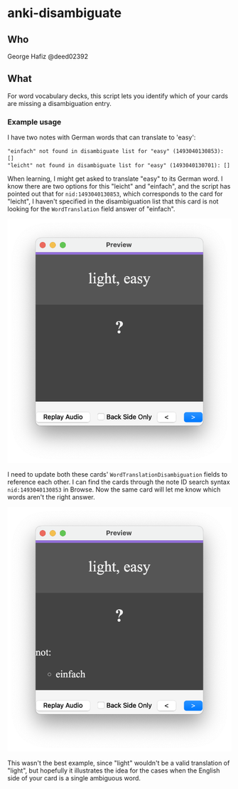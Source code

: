 # anki-disambiguate

## Who
George Hafiz @deed02392

## What
For word vocabulary decks, this script lets you identify which of your cards are missing a disambiguation entry.

### Example usage

I have two notes with German words that can translate to 'easy':

```
"einfach" not found in disambiguate list for "easy" (1493040130853): []
"leicht" not found in disambiguate list for "easy" (1493040130701): []
```

When learning, I might get asked to translate "easy" to its German word. I know there are two options for this "leicht" and "einfach", and the script has pointed out that for `nid:1493040130853`, 
which corresponds to the card for "leicht", I haven't specified in the disambiguation list that this card is not looking for the `WordTranslation` field answer of "einfach".

![](./img/before_disambiguate.png)

I need to update both these cards' `WordTranslationDisambiguation` fields to reference each other. I can find the cards through the note ID search syntax `nid:1493040130853` in Browse. Now the same card will let me know which words aren't the right answer.

![](./img/after_disambiguate.png)

This wasn't the best example, since "light" wouldn't be a valid translation of "light", but hopefully it illustrates the idea for the cases when the English side of your card is a single ambiguous word.
